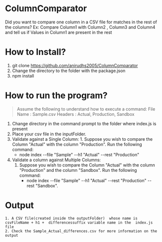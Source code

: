 # ColumnComparator
Did you want to compare one column in a CSV file for matches in the rest of the columns?
Ex: Compare Column1 with Column2 , Column3 and Column4 and tell us if Values in Column1 are present in the rest



# How to Install?

1. git clone https://github.com/anirudhs2005/ColumnComparator
2. Change the directory to the folder with the package.json
3. npm install


# How to run the program?
  >Assume the following to understand how to execute a command:
  >File Name : Sample.csv
  >Headers : Actual, Production, Sandbox
  1. Change directory in the command prompt to the folder where index.js is present
  2. Place your csv file in the inputFolder.
  3. Validate against a Single Column:
    1. Suppose you wish to compare the Column "Actual" with the column "Production". Run the following command:
        - node index --file "Sample" --h1 "Actual" --rest "Production"
4. Validate a column against Multiple Columns:
    1. Suppose you wish to compare the Column "Actual" with the column "Production" and the column "Sandbox". Run the following command:
       -  node index --file "Sample" --h1 "Actual" --rest "Production" --rest "Sandbox".



 # Output

    1. A CSV file(created inside the outputFolder)  whose name is  csvFileName + h1 +  differencessuffix variable name in the  index.js file
    2. Check the Sample_Actual_differences.csv for more information on the output
